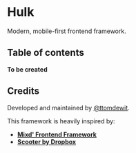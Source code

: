 # Hulk

Modern, mobile-first frontend framework.

## Table of contents
**To be created**

## Credits
Developed and maintained by [@ttomdewit](https://twitter.com/ttomdewit).

This framework is heavily inspired by:
- [**Mixd' Frontend Framework**](https://github.com/Mixd/frontend-framework)
- [**Scooter by Dropbox**](http://dropbox.github.io/scooter/)
